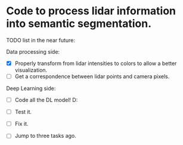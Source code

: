 # Code to process lidar information into semantic segmentation.

TODO list in the near future:

Data processing side:

- [x] Properly transform from lidar intensities to colors to allow a better visualization.
- [ ] Get a correspondence between lidar points and camera pixels.

Deep Learning side:

- [ ] Code all the DL model! D:
- [ ] Test it.
- [ ] Fix it.
- [ ] Jump to three tasks ago.


